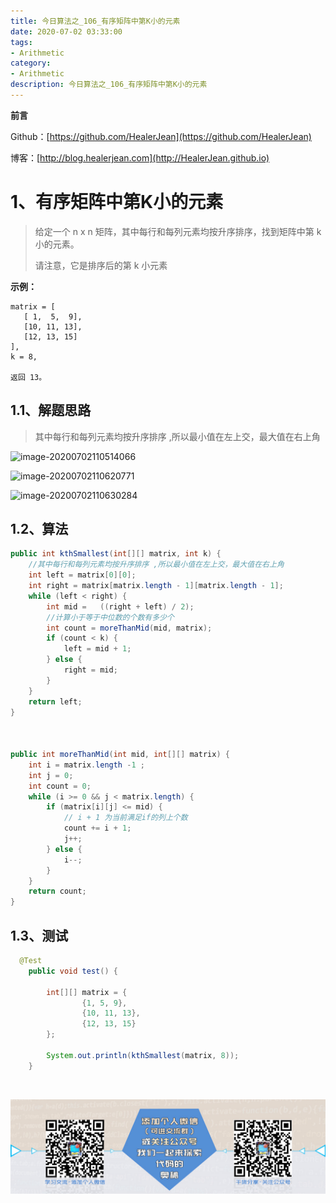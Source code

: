 ```yaml
---
title: 今日算法之_106_有序矩阵中第K小的元素
date: 2020-07-02 03:33:00
tags: 
- Arithmetic
category: 
- Arithmetic
description: 今日算法之_106_有序矩阵中第K小的元素
---
```


**前言**     

 Github：[https://github.com/HealerJean](https://github.com/HealerJean)         

 博客：[http://blog.healerjean.com](http://HealerJean.github.io)          



# 1、有序矩阵中第K小的元素
> 给定一个 n x n 矩阵，其中每行和每列元素均按升序排序，找到矩阵中第 k 小的元素。   
>
> 请注意，它是排序后的第 k 小元素



**示例：**

```
matrix = [
   [ 1,  5,  9],
   [10, 11, 13],
   [12, 13, 15]
],
k = 8,

返回 13。
```



## 1.1、解题思路 

> 其中每行和每列元素均按升序排序 ,所以最小值在左上交，最大值在右上角

![image-20200702110514066](D:\study\HealerJean.github.io\blogImages\image-20200702110514066.png)



![image-20200702110620771](D:\study\HealerJean.github.io\blogImages\image-20200702110620771.png)





![image-20200702110630284](D:\study\HealerJean.github.io\blogImages\image-20200702110630284.png)

## 1.2、算法

```java
public int kthSmallest(int[][] matrix, int k) {
    //其中每行和每列元素均按升序排序 ,所以最小值在左上交，最大值在右上角
    int left = matrix[0][0];
    int right = matrix[matrix.length - 1][matrix.length - 1];
    while (left < right) {
        int mid =   ((right + left) / 2);
        //计算小于等于中位数的个数有多少个
        int count = moreThanMid(mid, matrix);
        if (count < k) {
            left = mid + 1;
        } else {
            right = mid;
        }
    }
    return left;
}



public int moreThanMid(int mid, int[][] matrix) {
    int i = matrix.length -1 ;
    int j = 0;
    int count = 0;
    while (i >= 0 && j < matrix.length) {
        if (matrix[i][j] <= mid) {
            // i + 1 为当前满足if的列上个数
            count += i + 1;
            j++;
        } else {
            i--;
        }
    }
    return count;
}
```




## 1.3、测试 

```java
  @Test
    public void test() {

        int[][] matrix = {
                {1, 5, 9},
                {10, 11, 13},
                {12, 13, 15}
        };

        System.out.println(kthSmallest(matrix, 8));
    }
```



​          

![ContactAuthor](https://raw.githubusercontent.com/HealerJean/HealerJean.github.io/master/assets/img/artical_bottom.jpg)



<link rel="stylesheet" href="https://unpkg.com/gitalk/dist/gitalk.css">

<script src="https://unpkg.com/gitalk@latest/dist/gitalk.min.js"></script> 
<div id="gitalk-container"></div>    
 <script type="text/javascript">
    var gitalk = new Gitalk({
		clientID: `1d164cd85549874d0e3a`,
		clientSecret: `527c3d223d1e6608953e835b547061037d140355`,
		repo: `HealerJean.github.io`,
		owner: 'HealerJean',
		admin: ['HealerJean'],
		id: 'UDLjF3x2k4i6HMhp',
    });
    gitalk.render('gitalk-container');
</script> 

